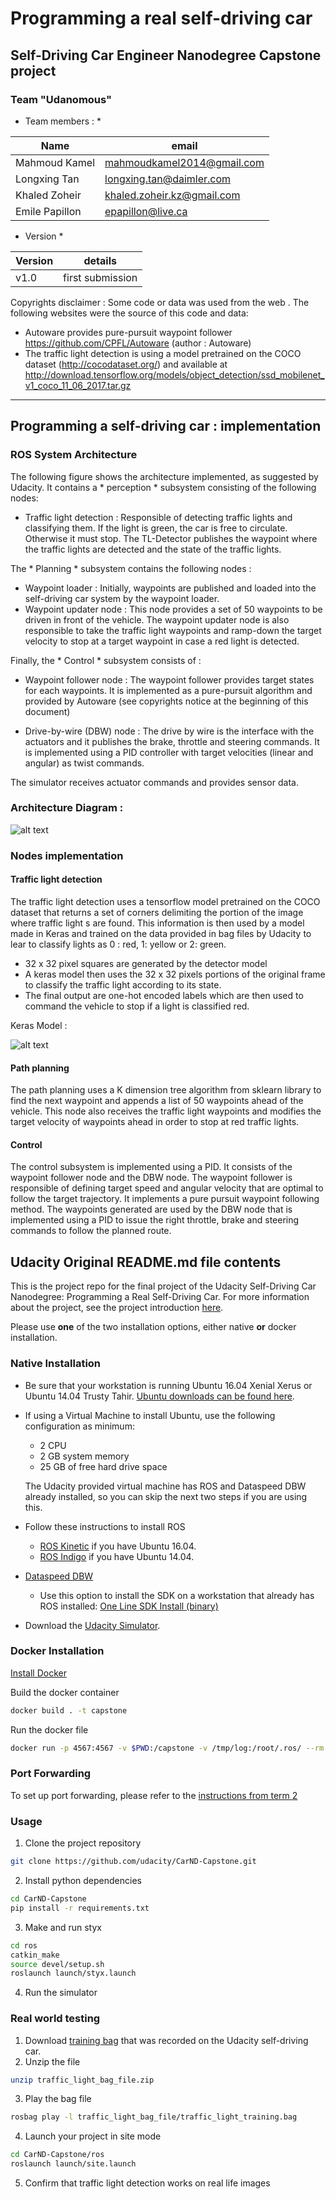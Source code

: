 [//]: # (Image References)

[image1]: ./imgs/final-project-ros-graph-v2.png "Architecture"
[image2]: ./imgs/model.png "Classification Model"
[image3]: ./images/trans_right.png "Random Noise"
[image4]: ./MyTestTrafficSigns/max70_roadbg.png "Traffic Sign 1"


# Programming a real self-driving car
## Self-Driving Car Engineer Nanodegree Capstone project
### Team "Udanomous"

* Team members : *
 
| Name          | email                     |
| ------------- | ------------------------- |
| Mahmoud Kamel | mahmoudkamel2014@gmail.com|
| Longxing Tan  | longxing.tan@daimler.com  |
| Khaled Zoheir | khaled.zoheir.kz@gmail.com|
| Emile Papillon| epapillon@live.ca         | 

* Version * 

| Version       | details          |
| ------------- |:----------------:|
| v1.0          | first submission |

Copyrights disclaimer : 
Some code or data was used from the web . The following websites were the source of this code and data:

* Autoware provides pure-pursuit waypoint follower https://github.com/CPFL/Autoware (author : Autoware)
* The traffic light detection is using a model pretrained on the COCO dataset (http://cocodataset.org/)  and available at http://download.tensorflow.org/models/object_detection/ssd_mobilenet_v1_coco_11_06_2017.tar.gz

---

## Programming a self-driving car : implementation

### ROS System Architecture

The following figure shows the architecture implemented, as suggested by Udacity. It contains a * perception * subsystem consisting of the following nodes:
 
* Traffic light detection : Responsible of detecting traffic lights and classifying them. If the light is green, the car is free to circulate. Otherwise it must stop. The TL-Detector publishes the waypoint where the traffic lights are detected and the state of the traffic lights.  

The * Planning * subsystem contains the following nodes :

* Waypoint loader : Initially, waypoints are published and loaded into the self-driving car system by the waypoint loader.
* Waypoint updater node : This node provides a set of 50 waypoints to be driven in front of the vehicle. The waypoint updater node is also responsible to take the traffic light waypoints and ramp-down the target velocity to stop at a target waypoint in case a red light is detected. 

Finally, the * Control * subsystem consists of :

* Waypoint follower node : The waypoint follower provides target states for each waypoints. It is implemented as a pure-pursuit algorithm and provided by Autoware (see copyrights notice at the beginning of this document)

* Drive-by-wire (DBW) node : The drive by wire is the interface with the actuators and it publishes the brake, throttle and steering commands. It is implemented using a PID controller with target velocities (linear and angular) as twist commands. 


The simulator receives actuator commands and provides sensor data.

### Architecture Diagram :

![alt text][image1]

### Nodes implementation

#### Traffic light detection 

The traffic light detection uses a tensorflow model pretrained on the COCO dataset that returns a set of corners delimiting the portion of the image where traffic light s are found. This information is then used by a model made in Keras and trained on the data provided in bag files by Udacity to lear to classify lights as 0 : red, 1: yellow or 2: green. 

* 32 x 32 pixel squares are generated by the detector model
* A keras model then uses the 32 x 32 pixels portions of the original frame to classify the traffic light according to its state. 
* The final output are one-hot encoded labels which are then used to command the vehicle to stop if a light is classified red.

Keras Model : 

![alt text][image2]


#### Path planning

The path planning uses a K dimension tree algorithm from sklearn library to find the next waypoint and appends a list of 50 waypoints ahead of the vehicle. This node also receives the traffic light waypoints and modifies the target velocity of waypoints ahead in order to stop at red traffic lights.

#### Control 

The control subsystem is implemented using a PID. It consists of the waypoint follower node and the DBW node. The waypoint follower is responsible of defining target speed and angular velocity that are optimal to follow the target trajectory. It implements a pure pursuit waypoint following method. The waypoints generated are used by the DBW node that is implemented using a PID to issue the right throttle, brake and steering commands to follow the planned route. 

## Udacity Original README.md file contents

This is the project repo for the final project of the Udacity Self-Driving Car Nanodegree: Programming a Real Self-Driving Car. For more information about the project, see the project introduction [here](https://classroom.udacity.com/nanodegrees/nd013/parts/6047fe34-d93c-4f50-8336-b70ef10cb4b2/modules/e1a23b06-329a-4684-a717-ad476f0d8dff/lessons/462c933d-9f24-42d3-8bdc-a08a5fc866e4/concepts/5ab4b122-83e6-436d-850f-9f4d26627fd9).

Please use **one** of the two installation options, either native **or** docker installation.

### Native Installation

* Be sure that your workstation is running Ubuntu 16.04 Xenial Xerus or Ubuntu 14.04 Trusty Tahir. [Ubuntu downloads can be found here](https://www.ubuntu.com/download/desktop).
* If using a Virtual Machine to install Ubuntu, use the following configuration as minimum:
  * 2 CPU
  * 2 GB system memory
  * 25 GB of free hard drive space

  The Udacity provided virtual machine has ROS and Dataspeed DBW already installed, so you can skip the next two steps if you are using this.

* Follow these instructions to install ROS
  * [ROS Kinetic](http://wiki.ros.org/kinetic/Installation/Ubuntu) if you have Ubuntu 16.04.
  * [ROS Indigo](http://wiki.ros.org/indigo/Installation/Ubuntu) if you have Ubuntu 14.04.
* [Dataspeed DBW](https://bitbucket.org/DataspeedInc/dbw_mkz_ros)
  * Use this option to install the SDK on a workstation that already has ROS installed: [One Line SDK Install (binary)](https://bitbucket.org/DataspeedInc/dbw_mkz_ros/src/81e63fcc335d7b64139d7482017d6a97b405e250/ROS_SETUP.md?fileviewer=file-view-default)
* Download the [Udacity Simulator](https://github.com/udacity/CarND-Capstone/releases).

### Docker Installation
[Install Docker](https://docs.docker.com/engine/installation/)

Build the docker container
```bash
docker build . -t capstone
```

Run the docker file
```bash
docker run -p 4567:4567 -v $PWD:/capstone -v /tmp/log:/root/.ros/ --rm -it capstone
```

### Port Forwarding
To set up port forwarding, please refer to the [instructions from term 2](https://classroom.udacity.com/nanodegrees/nd013/parts/40f38239-66b6-46ec-ae68-03afd8a601c8/modules/0949fca6-b379-42af-a919-ee50aa304e6a/lessons/f758c44c-5e40-4e01-93b5-1a82aa4e044f/concepts/16cf4a78-4fc7-49e1-8621-3450ca938b77)

### Usage

1. Clone the project repository
```bash
git clone https://github.com/udacity/CarND-Capstone.git
```

2. Install python dependencies
```bash
cd CarND-Capstone
pip install -r requirements.txt
```
3. Make and run styx
```bash
cd ros
catkin_make
source devel/setup.sh
roslaunch launch/styx.launch
```
4. Run the simulator

### Real world testing
1. Download [training bag](https://s3-us-west-1.amazonaws.com/udacity-selfdrivingcar/traffic_light_bag_file.zip) that was recorded on the Udacity self-driving car.
2. Unzip the file
```bash
unzip traffic_light_bag_file.zip
```
3. Play the bag file
```bash
rosbag play -l traffic_light_bag_file/traffic_light_training.bag
```
4. Launch your project in site mode
```bash
cd CarND-Capstone/ros
roslaunch launch/site.launch
```
5. Confirm that traffic light detection works on real life images
